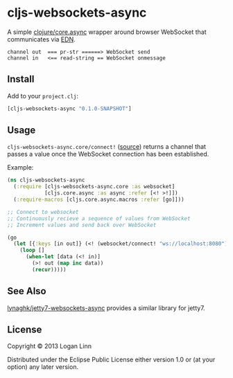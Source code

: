 # cljs-websockets-async

A simple [clojure/core.async](https://github.com/clojure/core.async) wrapper
around browser WebSocket that communicates via [EDN](https://github.com/edn-format/edn).

```
channel out  === pr-str ======> WebSocket send
channel in   <== read-string == WebSocket onmessage
```

## Install

Add to your `project.clj`:

```clojure
[cljs-websockets-async "0.1.0-SNAPSHOT"]
```

## Usage

`cljs-websockets-async.core/connect!` ([source](src/cljs_websockets_async/core.cljs))
returns a channel that passes a value once
the WebSocket connection has been established.

Example:

```clojure
(ns cljs-websockets-async
  (:require [cljs-websockets-async.core :as websocket]
            [cljs.core.async :as async :refer [<! >!]])
  (:require-macros [cljs.core.async.macros :refer [go]]))

;; Connect to websocket
;; Continuously recieve a sequence of values from WebSocket
;; Increment values and send back over WebSocket

(go
  (let [{:keys [in out]} (<! (websocket/connect! "ws://localhost:8080"))]
    (loop []
      (when-let [data (<! in)]
        (>! out (map inc data))
        (recur)))))
```

## See Also

[lynaghk/jetty7-websockets-async](https://github.com/lynaghk/jetty7-websockets-async)
provides a similar library for jetty7.

## License

Copyright © 2013 Logan Linn

Distributed under the Eclipse Public License either version 1.0 or (at
your option) any later version.
